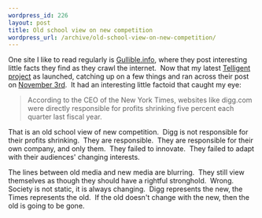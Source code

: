 ```yaml
--- 
wordpress_id: 226
layout: post
title: Old school view on new competition
wordpress_url: /archive/old-school-view-on-new-competition/
---
```


<p>One site I like to read regularly is <a href="http://www.gullible.info/">Gullible.info</a>, where they post interesting little facts they find as they crawl the internet.&nbsp; Now that my latest&nbsp;<a href="http://www.blogmailr.com/">Telligent project</a> as launched, catching up on a few things and ran across their post on&nbsp;<a href="http://www.gullible.info/archive.php?m=2006-11#post657">November 3rd</a>.&nbsp; It had an interesting little factoid that caught my eye:</p> <blockquote> <p>According to the CEO of the New York Times, websites like digg.com were directly responsible for profits shrinking five percent each quarter last fiscal year.</p></blockquote> <p>That is an old school view of new competition.&nbsp; Digg is not responsible for their profits shrinking.&nbsp; They are responsible.&nbsp; They are responsible for their own company, and only them.&nbsp; They failed to innovate.&nbsp; They failed to adapt with their audiences' changing interests.</p> <p>The lines between old media and new media are blurring.&nbsp; They still view themselves as though they should have a rightful stronghold.&nbsp; Wrong.&nbsp; Society is not static, it is always changing.&nbsp; Digg represents the new, the Times represents the old.&nbsp; If the old doesn't change with the new, then the old is going to be gone.</p>
         
